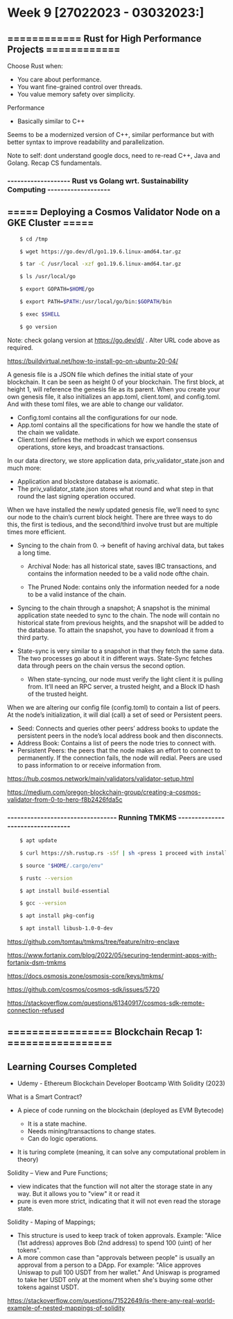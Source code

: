 # Week 9 [27022023 - 03032023:]

## ============ Rust for High Performance Projects ============

Choose Rust when:

<ul>
    <li>You care about performance.</li>
    <li>You want fine-grained control over threads.</li>
    <li>You value memory safety over simplicity.</li>
</ul>

Performance

<ul>
    <li>Basically similar to C++</li>
</ul>

Seems to be a modernized version of C++, similar performance but with better syntax to improve readability and parallelization. 

Note to self: dont understand google docs, need to re-read C++, Java and Golang. Recap CS fundamentals.

### ------------------- Rust vs Golang wrt. Sustainability Computing -------------------



## ===== Deploying a Cosmos Validator Node on a GKE Cluster =====

```bash
    $ cd /tmp

    $ wget https://go.dev/dl/go1.19.6.linux-amd64.tar.gz

    $ tar -C /usr/local -xzf go1.19.6.linux-amd64.tar.gz

    $ ls /usr/local/go

    $ export GOPATH=$HOME/go

    $ export PATH=$PATH:/usr/local/go/bin:$GOPATH/bin

    $ exec $SHELL

    $ go version
```

Note: check golang version at https://go.dev/dl/ . Alter URL code above as required.

https://buildvirtual.net/how-to-install-go-on-ubuntu-20-04/

A genesis file is a JSON file which defines the initial state of your blockchain. It can be seen as height 0 of your blockchain. The first block, at height 1, will reference the genesis file as its parent. When you create your own genesis file, it also initializes an app.toml, client.toml, and config.toml. And with these toml files, we are able to change our validator.

<ul>
    <li>Config.toml contains all the configurations for our node.</li>
    <li>App.toml contains all the specifications for how we handle the state of the chain we validate.</li>
    <li>Client.toml defines the methods in which we export consensus operations, store keys, and broadcast transactions.</li>
</ul>

In our data directory, we store application data, priv_validator_state.json and much more:

<ul>
    <li>Application and blockstore database is axiomatic.</li>
    <li>The priv_validator_state.json stores what round and what step in that round the last signing operation occured.</li>
</ul>

When we have installed the newly updated genesis file, we’ll need to sync our node to the chain’s current block height. There are three ways to do this, the first is tedious, and the second/third involve trust but are multiple times more efficient.

- Syncing to the chain from 0. -> benefit of having archival data, but takes a long time.

    - Archival Node: has all historical state, saves IBC transactions, and contains the information needed to be a valid node ofthe chain.

    - The Pruned Node: contains only the information needed for a node to be a valid instance of the chain.


- Syncing to the chain through a snapshot; A snapshot is the minimal application state needed to sync to the chain. The node will contain no historical state from previous heights, and the snapshot will be added to the database. To attain the snapshot, you have to download it from a third party.

- State-sync is very similar to a snapshot in that they fetch the same data. The two processes go about it in different ways. State-Sync fetches data through peers on the chain versus the second option.

    - When state-syncing, our node must verify the light client it is pulling from. It’ll need an RPC server, a trusted height, and a Block ID hash of the trusted height.

When we are altering our config file (config.toml) to contain a list of peers. At the node’s initialization, it will dial (call) a set of seed or Persistent peers.

<ul>
    <li>Seed: Connects and queries other peers’ address books to update the persistent peers in the node’s local address book and then disconnects.</li>
    <li>Address Book: Contains a list of peers the node tries to connect with.</li>
    <li>Persistent Peers: the peers that the node makes an effort to connect to permanently. If the connection fails, the node will redial. Peers are used to pass information to or receive information from.</li>
</ul>

https://hub.cosmos.network/main/validators/validator-setup.html

https://medium.com/oregon-blockchain-group/creating-a-cosmos-validator-from-0-to-hero-f8b2426fda5c

### --------------------------------- Running TMKMS ---------------------------------

```bash
    $ apt update

    $ curl https://sh.rustup.rs -sSf | sh <press 1 proceed with installation>

    $ source "$HOME/.cargo/env"

    $ rustc --version

    $ apt install build-essential

    $ gcc --version

    $ apt install pkg-config

    $ apt install libusb-1.0-0-dev
```

https://github.com/tomtau/tmkms/tree/feature/nitro-enclave

https://www.fortanix.com/blog/2022/05/securing-tendermint-apps-with-fortanix-dsm-tmkms

https://docs.osmosis.zone/osmosis-core/keys/tmkms/

https://github.com/cosmos/cosmos-sdk/issues/5720

https://stackoverflow.com/questions/61340917/cosmos-sdk-remote-connection-refused

## ================= Blockchain Recap 1: =================

## Learning Courses Completed
- Udemy - Ethereum Blockchain Developer Bootcamp With Solidity (2023)

What is a Smart Contract?

- A piece of code running on the blockchain (deployed as EVM Bytecode)

    - It is a state machine.
    - Needs mining/transactions to change states.
    - Can do logic operations.

- It is turing complete (meaning, it can solve any computational problem in theory)

Solidity – View and Pure Functions;

<ul>
    <li>view indicates that the function will not alter the storage state in any way. But it allows you to "view" it or read it</li>
    <li>pure is even more strict, indicating that it will not even read the storage state.</li>
</ul>

Solidity - Maping of Mappings;

<ul>
    <li>This structure is used to keep track of token approvals. Example: "Alice (1st address) approves Bob (2nd address) to spend 100 (uint) of her tokens".</li>
    <li>A more common case than "approvals between people" is usually an approval from a person to a DApp. For example: "Alice approves Uniswap to pull 100 USDT from her wallet." And Uniswap is programed to take her USDT only at the moment when she's buying some other tokens against USDT.</li>
</ul>

https://stackoverflow.com/questions/71522649/is-there-any-real-world-example-of-nested-mappings-of-solidity


